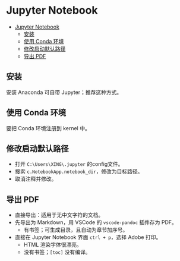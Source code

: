 # Jupyter Notebook

- [Jupyter Notebook](#jupyter-notebook)
  - [安装](#安装)
  - [使用 Conda 环境](#使用-conda-环境)
  - [修改启动默认路径](#修改启动默认路径)
  - [导出 PDF](#导出-pdf)

## 安装

安装 Anaconda 可自带 Jupyter；推荐这种方式。

## 使用 Conda 环境

要把 Conda 环境注册到 kernel 中。

## 修改启动默认路径

- 打开 `C:\Users\XING\.jupyter` 的config文件。
- 搜索 `c.NotebookApp.notebook_dir`，修改为目标路径。
- 取消注释并修改。

## 导出 PDF

- 直接导出：适用于无中文字符的文档。
- 先导出为 Markdown，用 VSCode 的 `vscode-pandoc` 插件存为 PDF。
  - 有书签；可生成目录，且自动为章节加序号。
- 直接在 Jupyter Notebook 界面 `ctrl + p`，选择 Adobe 打印。
  - HTML 渲染字体很漂亮。
  - 没有书签；`[toc]` 没有编译。

